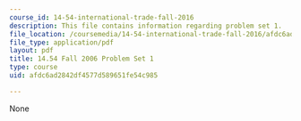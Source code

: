 ```yaml
---
course_id: 14-54-international-trade-fall-2016
description: This file contains information regarding problem set 1.
file_location: /coursemedia/14-54-international-trade-fall-2016/afdc6ad2842df4577d589651fe54c985_MIT14_54F16_ProblemSet1.pdf
file_type: application/pdf
layout: pdf
title: 14.54 Fall 2006 Problem Set 1
type: course
uid: afdc6ad2842df4577d589651fe54c985

---
```

None